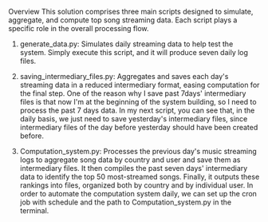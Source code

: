 Overview
This solution comprises three main scripts designed to simulate, aggregate, and compute top song streaming data. Each script plays a specific role in the overall processing flow.

1.	generate_data.py: Simulates daily streaming data to help test the system. Simply execute this script, and it will produce seven daily log files.

2.	saving_intermediary_files.py: Aggregates and saves each day's streaming data in a reduced intermediary format, easing computation for the final step. 
One of the reason why I save past 7days' intermediary files is that now I'm at the beginning of the system building, so I need to process the past 7 days data. In my next script, you can see that, in the daily basis, we just need to save yesterday's intermediary files, since intermediary files of the day before yesterday should have been created before.
3.	Computation_system.py: Processes the previous day's music streaming logs to aggregate song data by country and user and save them as intermediary files. It then compiles the past seven days' intermediary data to identify the top 50 most-streamed songs. Finally, it outputs these rankings into files, organized both by country and by individual user.
In order to automate the computation system daily, we can set up the cron job with schedule and the path to Computation_system.py in the terminal.
